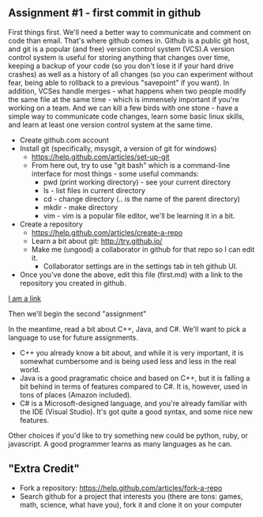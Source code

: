 Assignment #1 - first commit in github
----------

First things first.  We'll need a better way to communicate and comment on code than email.
That's where github comes in. Github is a public git host, and git is a popular (and free)
version control system (VCS).A version control system is useful for storing anything that
changes over time, keeping a backup of your code (so you don't lose it if your hard drive crashes)
as well as a history of all changes (so you can experiment without fear, being able to rollback
to a previous "savepoint" if you want).  In addition, VCSes handle merges - what happens when
two people modify the same file at the same time - which is immensely important if you're working
on a team.  And we can kill a few birds with one stone - have a simple way to communicate code
changes, learn some basic linux skills, and learn at least one version control system at the same time.

* Create github.com account
* Install git (specifically, msysgit, a version of git for windows)
  * https://help.github.com/articles/set-up-git
  * From here out, try to use "git bash" which is a command-line interface for most things - some useful commands:
    * pwd (print working directory) - see your current directory
    * ls - list files in current directory
    * cd - change directory (.. is the name of the parent directory)
    * mkdir - make directory
    * vim - vim is a popular file editor, we'll be learning it in a bit.
* Create a repository
  * https://help.github.com/articles/create-a-repo
  * Learn a bit about git: http://try.github.io/
  * Make me (ungood) a collaborator in github for that repo so I can edit it.
    * Collaborator settings are in the settings tab in teh github UI.
* Once you've done the above, edit this file (first.md) with a link to the repository you created in github. 

[I am a link](https://github.com/OpRaider/TestRepository)

Then we'll begin the second "assignment"

In the meantime, read a bit about C++, Java, and C#.  We'll want to pick a language to use for future assignments.
* C++ you already know a bit about, and while it is very important, it is somewhat cumbersome and is being
  used less and less in the real world.
* Java is a good pragramatic choice and based on C++, but it is falling a bit behind in terms of features
  compared to C#.  It is, however, used in tons of places (Amazon included).
* C# is a Microsoft-designed language, and you're already familiar with the IDE (Visual Studio).  It's got
  quite a good syntax, and some nice new features.

Other choices if you'd like to try something new could be python, ruby, or javascript.  A good programmer
learns as many languages as he can.

"Extra Credit"
--------------
* Fork a repository: https://help.github.com/articles/fork-a-repo
* Search github for a project that interests you (there are tons: games, math, science, what have you), fork it
  and clone it on your computer
